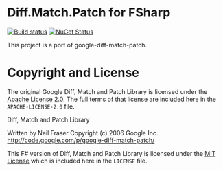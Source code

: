 # Diff.Match.Patch for FSharp

[![Build status](https://ci.appveyor.com/api/projects/status/c6rmo13khmbjqh5w/branch/master?svg=true)](https://ci.appveyor.com/project/pocketberserker/diff-match-patch/branch/master)
[![NuGet Status](http://img.shields.io/nuget/v/Diff.Match.Patch.svg?style=flat)](https://www.nuget.org/packages/Diff,Match.Patch/)

This project is a port of google-diff-match-patch.

# Copyright and License

The original Google Diff, Match and Patch Library is licensed under the [Apache License 2.0](http://www.apache.org/licenses/LICENSE-2.0).
The full terms of that license are included here in the `APACHE-LICENSE-2.0` file.

Diff, Match and Patch Library

  Written by Neil Fraser
  Copyright (c) 2006 Google Inc.
  <http://code.google.com/p/google-diff-match-patch/>

This F# version of Diff, Match and Patch Library is licensed under
the [MIT License](http://www.opensource.org/licenses/MIT) which is included here in the `LICENSE` file.

